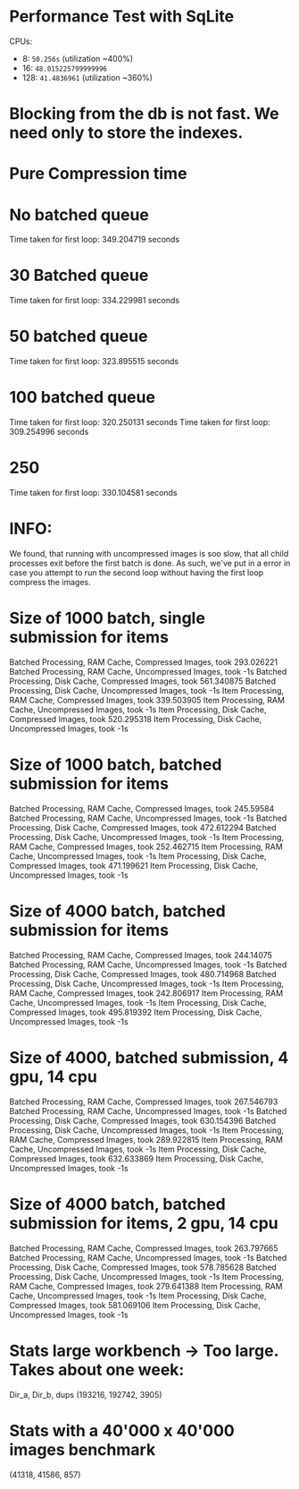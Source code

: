 # Performance Test with SqLite

CPUs:
- 8: `50.256s` (utilization ~400%)
- 16: `48.015225799999996` 
- 128: `41.4836961` (utilization ~360%)


# Blocking from the db is not fast. We need only to store the indexes.

# Pure Compression time
# No batched queue
Time taken for first loop: 349.204719 seconds
# 30 Batched queue
Time taken for first loop: 334.229981 seconds
# 50 batched queue
Time taken for first loop: 323.895515 seconds
# 100 batched queue
Time taken for first loop: 320.250131 seconds
Time taken for first loop: 309.254996 seconds
# 250
Time taken for first loop: 330.104581 seconds

# INFO:
We found, that running with uncompressed images is soo slow, that all child processes exit before the first batch is 
done. As such, we've put in a error in case you attempt to run the second loop without having the first loop compress
the images.

# Size of 1000 batch, single submission for items
Batched Processing, RAM Cache, Compressed Images, took 293.026221
Batched Processing, RAM Cache, Uncompressed Images, took -1s
Batched Processing, Disk Cache, Compressed Images, took 561.340875
Batched Processing, Disk Cache, Uncompressed Images, took -1s
Item Processing, RAM Cache, Compressed Images, took 339.503905
Item Processing, RAM Cache, Uncompressed Images, took -1s
Item Processing, Disk Cache, Compressed Images, took 520.295318
Item Processing, Disk Cache, Uncompressed Images, took -1s


# Size of 1000 batch, batched submission for items
Batched Processing, RAM Cache, Compressed Images, took 245.59584
Batched Processing, RAM Cache, Uncompressed Images, took -1s
Batched Processing, Disk Cache, Compressed Images, took 472.612294
Batched Processing, Disk Cache, Uncompressed Images, took -1s
Item Processing, RAM Cache, Compressed Images, took 252.462715
Item Processing, RAM Cache, Uncompressed Images, took -1s
Item Processing, Disk Cache, Compressed Images, took 471.199621
Item Processing, Disk Cache, Uncompressed Images, took -1s

# Size of 4000 batch, batched submission for items
Batched Processing, RAM Cache, Compressed Images, took 244.14075
Batched Processing, RAM Cache, Uncompressed Images, took -1s
Batched Processing, Disk Cache, Compressed Images, took 480.714968
Batched Processing, Disk Cache, Uncompressed Images, took -1s
Item Processing, RAM Cache, Compressed Images, took 242.806917
Item Processing, RAM Cache, Uncompressed Images, took -1s
Item Processing, Disk Cache, Compressed Images, took 495.819392
Item Processing, Disk Cache, Uncompressed Images, took -1s

# Size of 4000, batched submission, 4 gpu, 14 cpu
Batched Processing, RAM Cache, Compressed Images, took 267.546793
Batched Processing, RAM Cache, Uncompressed Images, took -1s
Batched Processing, Disk Cache, Compressed Images, took 630.154396
Batched Processing, Disk Cache, Uncompressed Images, took -1s
Item Processing, RAM Cache, Compressed Images, took 289.922815
Item Processing, RAM Cache, Uncompressed Images, took -1s
Item Processing, Disk Cache, Compressed Images, took 632.633869
Item Processing, Disk Cache, Uncompressed Images, took -1s

# Size of 4000 batch, batched submission for items, 2 gpu, 14 cpu
Batched Processing, RAM Cache, Compressed Images, took 263.797665
Batched Processing, RAM Cache, Uncompressed Images, took -1s
Batched Processing, Disk Cache, Compressed Images, took 578.785628
Batched Processing, Disk Cache, Uncompressed Images, took -1s
Item Processing, RAM Cache, Compressed Images, took 279.641388
Item Processing, RAM Cache, Uncompressed Images, took -1s
Item Processing, Disk Cache, Compressed Images, took 581.069106
Item Processing, Disk Cache, Uncompressed Images, took -1s

# Stats large workbench -> Too large. Takes about one week:
Dir_a, Dir_b, dups
(193216, 192742, 3905)

# Stats with a 40'000 x 40'000 images benchmark
(41318, 41586, 857)
